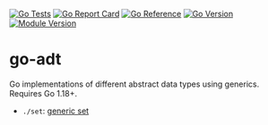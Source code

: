[![Go Tests](https://github.com/bitstonks/go-adt/actions/workflows/go.yml/badge.svg)](https://github.com/bitstonks/go-adt/actions/workflows/go.yml)
[![Go Report Card](https://goreportcard.com/badge/github.com/bitstonks/go-adt)](https://goreportcard.com/report/github.com/bitstonks/go-adt)
[![Go Reference](https://pkg.go.dev/badge/github.com/bitstonks/go-adt.svg)](https://pkg.go.dev/github.com/bitstonks/go-adt)
[![Go Version](https://img.shields.io/github/go-mod/go-version/bitstonks/go-adt.svg)](https://github.com/bitstonks/go-adt/blob/main/go.mod)
[![Module Version](https://img.shields.io/github/v/tag/bitstonks/go-adt.svg)](https://github.com/bitstonks/go-adt/tags)

# go-adt

Go implementations of different abstract data types using generics.
Requires Go 1.18+.

 * `./set`: [generic set](https://pkg.go.dev/github.com/bitstonks/go-adt/set)
